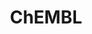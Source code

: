 ---
layout: default
bigquery: https://console.cloud.google.com/bigquery?p=patents-public-data&d=ebi_chembl&page=dataset
citation: '"The ChEMBL database in 2017." Anna Gaulton, Anne Hersey, Michał Nowotka,
  A Patrícia Bento, Jon Chambers, David Mendez, Prudence Mutowo, Francis Atkinson,
  Louisa J Bellis, Elena Cibrián-Uhalte, Mark Davies, Nathan Dedman, Anneli Karlsson,
  María Paula Magariños, John P Overington, George Papadatos, Ines Smit, Andrew R
  Leach Nucleic acids Research (2017) 45 (Database Issue), D945-D954'
contributors: European Bioinformatics Institute
cost: None
description: ChEMBL Data is a manually curated database of small molecules used in
  drug discovery, including information about existing patented drugs.
documentation: 'schema: https://www.ebi.ac.uk/chembl/db_schema


  '
last_edit: 04/10/2022, 19:40:22
location: https://console.cloud.google.com/marketplace/product/google_patents_public_datasets/chembl
maintained_by: EMBL-EBI, an outstation of European Molecular Biology Laboratory
related_publications: '

  ChEMBL: towards direct deposition of bioassay data.


  Mendez D, Gaulton A, Bento AP, Chambers J, De Veij M, Félix E, Magariños MP, Mosquera
  JF, Mutowo P, Nowotka M, Gordillo-Marañón M, Hunter F, Junco L, Mugumbate G, Rodriguez-Lopez
  M, Atkinson F, Bosc N, Radoux CJ, Segura-Cabrera A, Hersey A, Leach AR.


  — Nucleic Acids Res. 2019; 47(D1):D930-D940. doi: 10.1093/nar/gky1075

  '
schema_fields:
- full_molformula
- alert_set_id
- approval_date
- polymer_flag
- assay_strain
- l7
- units
- level4_description
- drugind_id
- mesh_id
- parent_molregno
- downgraded
- chebi_par_id
- lle
- src_assay_id
- usan_stem
- molfile
- cell_ontology_id
- natural_product
- cl_lincs_id
- first_in_class
- parent_type
- uberon_id
- who_name
- therapeutic_flag
- mw_monoisotopic
- cellosaurus_id
- met_comment
- smid
- year
- assay_id
- last_page
- irac_class_id
- targcomp_id
- published_value
- src_short_name
- co_stem_id
- sei
- site_id
- assay_subcellular_fraction
- withdrawn_reason
- compd_id
- max_phase
- orig_description
- component_id
- compsyn_id
- cell_source_organism
- standard_inchi
- route
- l1
- aromatic_rings
- qed_weighted
- cx_most_bpka
- assay_type
- sequence
- enzyme_name
- stem
- log_id
- abstract
- entity_type
- oral
- db_version
- parent_id
- isoform
- withdrawn_flag
- activity_count
- entity_id
- idx
- smarts
- met_conversion
- start_position
- direct_interaction
- curation_comment
- molregno
- heavy_atoms
- selectivity_comment
- strength
- uo_units
- ddd_comment
- bei
- assay_organism
- drug_substance_flag
- synonyms
- acd_logp
- parameter_type
- mecref_id
- withdrawn_country
- max_phase_for_ind
- src_compound_id
- species_group_flag
- chembl_id
- ddd_id
- sitecomp_id
- molecule_type
- pathway_key
- efo_id
- assay_tissue
- domain_id
- site_name
- rtb
- mc_organism
- class_level
- assay_class_id
- indication_class
- short_name
- mechanism_of_action
- assay_param_id
- db_source
- assay_source
- path
- alert_id
- src_description
- hba
- level1_description
- acd_most_apka
- cell_id
- enzyme_tid
- substrate_record_id
- molecular_mechanism
- mesh_heading
- availability_type
- molsyn_id
- cell_name
- applicant_full_name
- data_validity_comment
- ad_type
- metabolite_record_id
- definition
- volume
- who_extra
- level2_description
- prod_pat_id
- dosed_ingredient
- protein_class_synonym
- mc_target_name
- withdrawn_class
- mutation
- warning_year
- res_stem_id
- site_residues
- cx_most_apka
- topical
- standard_units
- stat
- compound_key
- mol_irac_id
- usan_substem
- innovator_company
- src_id
- homologue
- num_alerts
- aspect
- disease_efficacy
- usan_stem_id
- warning_id
- cx_logp
- stem_class
- ddd_units
- accession
- first_approval
- indref_id
- actsm_id
- product_id
- ddd_value
- component_synonym
- normal_range_max
- subgroup
- cell_source_tax_id
- parenteral
- delist_flag
- standard_relation
- toid
- standard_inchi_key
- cx_logd
- l5
- rgid
- published_type
- published_relation
- inorganic_flag
- relationship_desc
- authors
- l8
- acd_logd
- level2
- formulation_id
- trade_name
- ap_id
- protclasssyn_id
- standard_text_value
- variant_id
- hrac_code
- source_domain_id
- assay_tax_id
- record_id
- usan_year
- bao_id
- confidence
- updated_on
- target_type
- component_type
- tid
- bao_format
- level3_description
- biocomp_id
- prediction_method
- set_name
- ridx
- name
- target_desc
- updated_by
- pref_name
- clo_id
- comp_class_id
- tax_id
- cell_description
- as_id
- met_id
- patent_use_code
- drug_product_flag
- country
- std_act_id
- doi
- tbl
- drug_record_id
- prodrug
- irac_code
- issue
- research_stem
- chirality
- atc_code
- warning_country
- molecular_species
- major_class
- num_ro5_violations
- confidence_score
- upper_value
- patent_expire_date
- ass_cls_map_id
- class_type
- mol_frac_id
- aidx
- activity_id
- le
- ddd_admr
- standard_type
- targrel_id
- relation
- caloha_id
- activity_comment
- hba_lipinski
- organism
- patent_id
- mol_atc_id
- comp_go_id
- hbd
- standard_upper_value
- ref_url
- status
- metref_id
- psa
- job_id
- helm_notation
- doc_type
- bao_endpoint
- ro3_pass
- pchembl_value
- result_flag
- domain_type
- qudt_units
- frac_code
- dosage_form
- bto_id
- priority
- label
- annotation
- binding_site_comment
- mc_tax_id
- text_value
- syn_type
- standard_flag
- assay_test_type
- mol_hrac_id
- active_ingredient
- protein_class_desc
- source
- standard_value
- compound_name
- mechanism_comment
- value
- type
- cidx
- nda_type
- pathway_id
- efo_term
- cpd_str_alert_id
- relationship_type
- frac_class_id
- sequence_md5sum
- withdrawn_year
- level3
- company
- mw_freebase
- title
- structure_type
- curated_by
- relationship
- target_mapping
- protein_class_id
- warning_class
- alert_name
- ref_type
- end_position
- warning_type
- publication_number
- submission_date
- mc_target_type
- comments
- ingredient
- parent_go_id
- parameter_value
- black_box_warning
- level1
- last_active
- level4
- warning_description
- description
- potential_duplicate
- hbd_lipinski
- journal
- oc_id
- ref_id
- cell_source_tissue
- previous_company
- usan_stem_definition
- published_units
- doc_id
- mc_target_accession
- canonical_smiles
- acd_most_bpka
- l6
- active_molregno
- creation_date
- l2
- normal_range_min
- first_page
- related_tid
- assay_cell_type
- assay_desc
- hrac_class_id
- predbind_id
- action_type
- level5
- domain_description
- tid_fixed
- patent_no
- assay_category
- num_lipinski_ro5_violations
- domain_name
- tissue_id
- version
- pubmed_id
- l4
- alogp
- mec_id
- full_mwt
- l3
- warnref_id
- go_id
shortname: chembl
tags:
- biotechnology
- health
- chemical
- bioinformatics
- medical
terms_of_use: CC BY-SA 3.0
title: ChEMBL
uuid: e232a192-965c-4ec9-904c-155b6dfe56c5
---